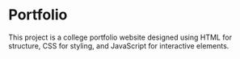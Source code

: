# Portfolio
This project is a college portfolio website designed using HTML for structure, CSS for styling, and JavaScript for interactive elements.
